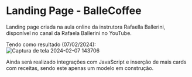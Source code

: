 <h1>Landing Page - BalleCoffee</h1>

Landing page criada na aula online da instrutora Rafaella Ballerini, disponível no canal da Rafaela Ballerini no YouTube. 

Tendo como resultado (07/02/2024):
![Captura de tela 2024-02-07 143706](https://github.com/geizii/landing-page/assets/158302313/620b75ef-3db9-4d8e-9c8c-5ec8763c441b)

Ainda será realizado integrações com JavaScript e inserção de mais cards com receitas, sendo este apenas um modelo em construção. 
